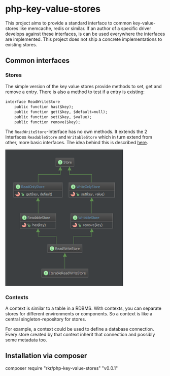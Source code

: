 php-key-value-stores
====================

This project aims to provide a standard interface to common key-value-stores like memcache, redis or similar. If an author of a specific driver develops against these interfaces, is can be used everywhere the interfaces are implemented. This project does not ship a concrete implementations to existing stores.


Common interfaces
-----------------

### Stores

The simple version of the key value stores provide methods to set, get and remove a entry. There is also a method to test if a entry is existing:

```
interface ReadWriteStore
	public function has($key);
	public function get($key, $default=null);
	public function set($key, $value);
	public function remove($key);
```

The `ReadWriteStore`-Interface has no own methods. It extends the 2 Interfaces `ReadableStore` and `WritableStore` which in turn extend from other, more basic interfaces. The idea behind this is described [here](http://en.wikipedia.org/wiki/Interface_segregation_principle).

![Inheritance](assets/diagram.png)


### Contexts

A context is similar to a table in a RDBMS. With contexts, you can separate stores for different environments or components. So a context is like a central singleton-repository for stores.

For example, a context could be used to define a database connection. Every store created by that context inherit that connection and possibly some metadata too.


Installation via composer
-------------------------

composer require "rkr/php-key-value-stores" "v0.0.1"

